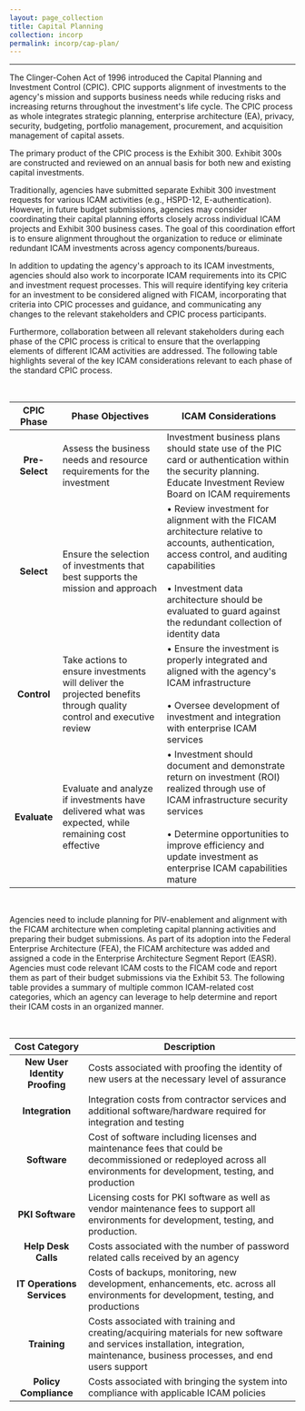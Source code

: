 ```yaml
---
layout: page_collection
title: Capital Planning
collection: incorp
permalink: incorp/cap-plan/
---
```

<script>
$(function() {
  $( "#accordion" ).accordion({
    heightStyle: "content",
    collapsible: "true",
    active: "false"
  });
});
</script>
--------------------------------------------------------------------

The Clinger-Cohen Act of 1996 introduced the Capital Planning and Investment Control (CPIC). CPIC supports alignment of investments to the agency's mission and supports business needs while reducing risks and increasing returns throughout the investment's life cycle. The CPIC process as whole integrates strategic planning, enterprise architecture (EA), privacy, security, budgeting, portfolio management, procurement, and acquisition management of capital assets.

The primary product of the CPIC process is the Exhibit 300. Exhibit 300s are constructed and reviewed on an annual basis for both new and existing capital investments.

Traditionally, agencies have submitted separate Exhibit 300 investment requests for various ICAM activities (e.g., HSPD-12, E-authentication). However, in future budget submissions, agencies may consider coordinating their capital planning efforts closely across individual ICAM projects and Exhibit 300 business cases. The goal of this coordination effort is to ensure alignment throughout the organization to reduce or eliminate redundant ICAM investments across agency components/bureaus. 

In addition to updating the agency's approach to its ICAM investments, agencies should also work to incorporate ICAM requirements into its CPIC and investment request processes. This will require identifying key criteria for an investment to be considered aligned with FICAM, incorporating that criteria into CPIC processes and guidance, and communicating any changes to the relevant stakeholders and CPIC process participants.

Furthermore, collaboration between all relevant stakeholders during each phase of the CPIC process is critical to ensure that the overlapping elements of different ICAM activities are addressed. The following table highlights several of the key ICAM considerations relevant to each phase of the standard CPIC process.

<br>

| CPIC Phase| <center> Phase Objectives </center> | <center> ICAM Considerations <center> |
|:-----------:|-----------------|---------------------|
| **Pre-Select** | Assess the business needs and resource requirements for the investment | Investment business plans should state use of the PIC card or authentication within the security planning. Educate Investment Review Board on ICAM requirements |
| **Select** | Ensure the selection of investments that best supports the mission and approach | • Review investment for alignment with the FICAM architecture relative to accounts, authentication, access control, and auditing capabilities <br/><br/>• Investment data architecture should be evaluated to guard against the redundant collection of identity data |
| **Control** | Take actions to ensure investments will deliver the projected benefits through quality control and executive review | • Ensure the investment is properly integrated and aligned with the agency's ICAM infrastructure <br/><br/>• Oversee development of investment and integration with enterprise ICAM services |
| **Evaluate** | Evaluate and analyze if investments have delivered what was expected, while remaining cost effective | • Investment should document and demonstrate return on investment (ROI) realized through use of ICAM infrastructure security services <br/><br/>• Determine opportunities to improve efficiency and update investment as enterprise ICAM capabilities mature |

<br>

Agencies need to include planning for PIV-enablement and alignment with the FICAM architecture when completing capital planning activities and preparing their budget submissions. As part of its adoption into the Federal Enterprise Architecture (FEA), the FICAM architecture was added and assigned a code in the Enterprise Architecture Segment Report (EASR). Agencies must code relevant ICAM costs to the FICAM code and report them as part of their budget submissions via the Exhibit 53. The following table provides a summary of multiple common ICAM-related cost categories, which an agency can leverage to help determine and report their ICAM costs in an organized manner.

<br>

| Cost Category | <center> Description </center> |
|:---------------: |-------------|
| **New User Identity Proofing** | Costs associated with proofing the identity of new users at the necessary level of assurance |
| **Integration** | Integration costs from contractor services and additional software/hardware required for integration and testing |
| **Software** | Cost of software including licenses and maintenance fees that could be decommissioned or redeployed across all environments for development, testing, and production |
| **PKI Software** | Licensing costs for PKI software as well as vendor maintenance fees to support all environments for development, testing, and production.
| **Help Desk Calls** | Costs associated with the number of password related calls received by an agency
| **IT Operations Services** | Costs of backups, monitoring, new development, enhancements, etc. across all environments for development, testing, and productions
| **Training** | Costs associated with training and creating/acquiring materials for new software and services installation, integration, maintenance, business processes, and end users support |
| **Policy Compliance** | Costs associated with bringing the system into compliance with applicable ICAM policies |
